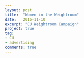 ```yaml
---
layout: post
title:  "Women in the Weightroom"
date:   2016-11-10
excerpt: "CU Weightroom Campaign"
project: true
tag:
- CU
- advertising
comments: true
---
```

<style>
.responsive-wrap iframe{ max-width: 100%;}
</style>
<div class="responsive-wrap">
<!-- this is the embed code provided by Google -->
  
<!-- Google embed ends -->
</div>
